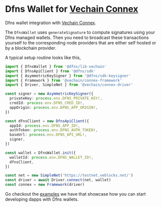 # Dfns Wallet for [Vechain Connex](https://docs.vechain.org/connex/)

Dfns wallet integration with [Vechain Connex](https://docs.vechain.org/connex/).

The `DfnsWallet` uses `generateSignature` to compute signatures using your Dfns managed wallets. Then you need to broadcast these transactions yourself to the corresponding node providers that are either self hosted or by a blockchain provider.

A typical setup routine looks like this,

```typescript
import { DfnsWallet } from '@dfns/lib-vechain'
import { DfnsApiClient } from '@dfns/sdk'
import { AsymmetricKeySigner } from '@dfns/sdk-keysigner'
import { Framework } from '@vechain/connex-framework'
import { Driver, SimpleNet } from '@vechain/connex-driver'

const signer = new AsymmetricKeySigner({
  privateKey: process.env.DFNS_PRIVATE_KEY!,
  credId: process.env.DFNS_CRED_ID!,
  appOrigin: process.env.DFNS_APP_ORIGIN!,
})

const dfnsClient = new DfnsApiClient({
  appId: process.env.DFNS_APP_ID!,
  authToken: process.env.DFNS_AUTH_TOKEN!,
  baseUrl: process.env.DFNS_API_URL!,
  signer,
})

const wallet = DfnsWallet.init({
  walletId: process.env.DFNS_WALLET_ID!,
  dfnsClient,
})

const net = new SimpleNet('https://testnet.veblocks.net/')
const driver = await Driver.connect(net, wallet)
const connex = new Framework(driver)
```

Go checkout the [examples](../../examples/libs/vechain) we have that showcase how you can start developing dapps with Dfns wallets.
